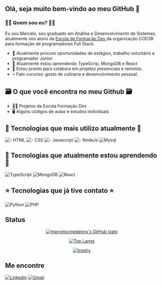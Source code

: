 ## Olá, seja muito bem-vindo ao meu GitHub 👋

### 👨‍💻 Quem sou eu? 👨‍💻
Eu sou Marcelo, sou graduado em Análise e Desenvolvimento de Sistemas, atualmente sou aluno da [Escola de Formação Dev ](https://escola.formacao.dev/)da organização COD3R para formação de programadores Full Stack. 

- 🔭 Atualmente procuro oportunidades de estágios, trabalho voluntário e programador Júnior. 
- 🌱 Atualmente estou aprendendo TypeScrip, MongoDB e React  
- 🤝 Estou pronto para colabora em projetos presenciais e remotos. 
- ⚡ Fato cururiso: gosto de culinaria e desenvolvimento pessoal.

## 🗃️ O que você encontra no meu Github 🗃️
- 👨‍💻 Projetos da Escola Formação Dev 
- 🖥️ Alguns códigos de aulas e estudos individuais  

## 🌟 Tecnologias que mais utilizo atualmente 🌟
![- HTML](https://img.shields.io/badge/HTML5-E34F26?style=for-the-badge&logo=html5&logoColor=white)
![- CSS](https://img.shields.io/badge/CSS3-1572B6?style=for-the-badge&logo=css3&logoColor=white)
![- Javascript](https://img.shields.io/badge/JavaScript-323330?style=for-the-badge&logo=javascript&logoColor=F7DF1E)
![- NodeJs](https://img.shields.io/badge/Node.js-339933?style=for-the-badge&logo=nodedotjs&logoColor=white)
![Mysql](https://img.shields.io/badge/MySQL-005C84?style=for-the-badge&logo=mysql&logoColor=white)

## 🌟 Tecnologias que atualmente estou aprendendo🌟
![TypeScript](https://img.shields.io/badge/typescript-%23007ACC.svg?style=for-the-badge&logo=typescript&logoColor=white)
![MongoDB](https://img.shields.io/badge/MongoDB-%234ea94b.svg?style=for-the-badge&logo=mongodb&logoColor=white)
![React](https://img.shields.io/badge/react-%2320232a.svg?style=for-the-badge&logo=react&logoColor=%2361DAFB)

## ⭐ Tecnologias que já tive contato ⭐
![Python](https://img.shields.io/badge/Python-FFD43B?style=for-the-badge&logo=python&logoColor=blue)
![PHP](https://img.shields.io/badge/php-%23777BB4.svg?style=for-the-badge&logo=php&logoColor=white)
           
## Status
<div align="center">
           
 [![marcelocmedeiros's GitHub stats](https://github-readme-stats.vercel.app/api?username=marcelocmedeiros&hide=prs,issues,contribs&show_icons=true&theme=dracula)](https://github.com/marcelocmedeiros/github-readme-stats)
 
 [![Top Langs](https://github-readme-stats.vercel.app/api/top-langs/?username=marcelocmedeiros&theme=dracula&layout=compact)](https://github.com/marcelocmedeiros/github-readme-stats)
 
 [![trophy](https://github-profile-trophy.vercel.app/?username=marcelocmedeiros&theme=dracula&rank=C,B,A,AA,AAA,S,SS,SSS&margin-w=15&column=2)](https://github.com/marcelocmedeiros/github-profile-trophy)
 
 </div>

## Me encontre

[![Linkedin](https://img.shields.io/badge/LinkedIn-0077B5?style=for-the-badge&logo=linkedin&logoColor=white)](https://www.linkedin.com/in/marcelocmdev/)
[![Gmail](https://img.shields.io/badge/Gmail-D14836?style=for-the-badge&logo=gmail&logoColor=white)](marcelocmdev@gmail.com)

 
<!--
**marcelocmedeiros/marcelocmedeiros** is a ✨ _special_ ✨ repository because its `README.md` (this file) appears on your GitHub profile.

Here are some ideas to get you started:

- 🔭 I’m currently working on ...
- 🌱 I’m currently learning ...
- 👯 I’m looking to collaborate on ...
- 🤔 I’m looking for help with ...
- 💬 Ask me about ...
- 📫 How to reach me: ...
- 😄 Pronouns: ...
- ⚡ Fun fact: ...
-->
